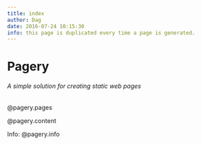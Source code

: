 ```yaml
---
title: index
author: Dag
date: 2016-07-24 10:15:30
info: this page is duplicated every time a page is generated.
---
```


# Pagery

###### A simple solution for creating static web pages

@pagery.pages

@pagery.content

Info: @pagery.info